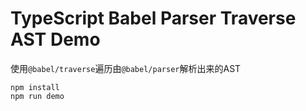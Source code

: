 TypeScript Babel Parser Traverse AST Demo
=========================================

使用`@babel/traverse`遍历由`@babel/parser`解析出来的AST

```
npm install
npm run demo
```
